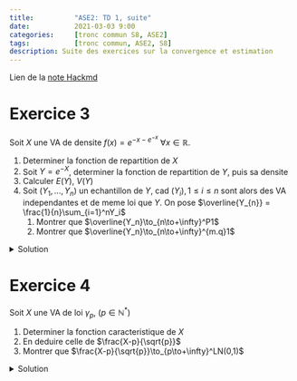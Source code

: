 ```yaml
---
title:          "ASE2: TD 1, suite"
date:           2021-03-03 9:00
categories:     [tronc commun S8, ASE2]
tags:           [tronc commun, ASE2, S8]
description: Suite des exercices sur la convergence et estimation
---
```

Lien de la [note Hackmd](https://hackmd.io/@lemasymasa/HJqkMkTM_)

# Exercice 3
Soit $X$ une VA de densite $f(x) = e^{-x-e^{-x}}$ $\forall x\in\mathbb R$.

1. Determiner la fonction de repartition de $X$
2. Soit $Y=e^{-X}$, determiner la fonction de repartition de $Y$, puis sa densite
3. Calculer $E(Y)$, $V(Y)$
4. Soit $(Y_1,..., Y_n)$ un echantillon de $Y$, cad $(Y_i), 1\le i\le n$ sont alors des VA independantes et de meme loi que $Y$. On pose $\overline{Y_{n}} = \frac{1}{n}\sum_{i=1}^nY_i$
    1. Montrer que $\overline{Y_n}\to_{n\to+\infty}^P1$
    2. Montrer que $\overline{Y_n}\to_{n\to+\infty}^{m.q}1$

<details markdown="1">
<summary>Solution</summary>

1.$F(x) = P(X\lt x) = \int_{-\infty}^xf(t)dt$ $\forall x\in\mathbb R$

$$
\begin{aligned}
F(x) &= \int_{-\infty}^xe^{-t}\times e^{-e^{-t}}\\
&= \biggr[e^{-e^{-t}}\biggr]_{-\infty}^x = e^{-e^{-x}} \text{ car } (e^{-e^{-t}})' = e^{-t}e^{-e^{-t}}\\
&= e^{-e^{-x}}
\end{aligned}
$$

2.$Y = e^{-X}$, Soit $G(y)$ la fonction de repartition de $Y$. $Y$ etant positive donc $G(y) = P(Y\lt y) = 0$ pour $y\le 0$.

Pour $y\gt 0$:

$$
\begin{aligned}
G(y) &= P(Y\lt y) = P(e^{-X}\lt y) = P(-X\lt \ln(y))\\
&= P(X\gt-\ln(y)) = 1 - F(-\ln(y))\\
&= 1 - e^{-y}\\
\text{Donc } G(y) &=
\begin{cases}
    0 &y\le 0\\
    1-e^{-y} &y\gt 0
\end{cases}
\end{aligned}
$$

La densite de $Y = e^{-X}$ est:

$$
g(y) = G'(y) =
\begin{cases}
    0 &y\le 0\\
    e^{-y} &y\gt 0
\end{cases}
$$

3.$E(Y) = \int_{\mathbb R}yg(y)dy = \int_{-\infty}^{+\infty}ye^{-y}dy$

On integre par parties:
$$
\begin{cases}
    v = y &v'=1\\
    u' = e^{-y} &u = -e^{-y}
\end{cases}\\
\begin{aligned}
E(Y) = \underbrace{\biggr[-ye^{-y}\biggr]_0^{+\infty}}_{_{y\to+\infty}\to0} - \int_0^{+\infty}(-e^{-y})dy &= \int_0^{+\infty}e^{-y}dy\\
&= \biggr[-e^{-y}\biggr]_0^{+\infty} = 1
\end{aligned}\\
V(Y) = E(Y^2) - E^2(Y)\\
E(Y^2) = \int_0^{+\infty}y^2e^{-y}dy\\
\text{Integration par parties:}
\begin{cases}
    v = y^2 &v'=2y\\
    u'=e^{-y} &u=-e^{-y}
\end{cases}\\
\begin{aligned}
E(Y^2) &=\int_0^{+\infty}Y^2e^{-y}dy = \underbrace{\biggr[-y^2e^{-y}\biggr]_0^{+\infty}}_{_{y\to+\infty}\to0}-\int_0^{+\infty}2y(-e^{-y})dy\\
&= 2\int_0^{+\infty}ye^{-y}dy = 2E(Y) = 2\\
\text{Donc: } V(Y) &= 2 - 1 = 1
\end{aligned}
$$

4.1.$\overline{Y_n}=\frac{1}{n}\sum_{i=1}^{n}Y_i$, $(Y_i)_{1\le i\le n}$ idependantes et de meme loi que $Y$.

$$
\begin{aligned}
E(\overline{Y_n}) &= \frac{1}{n}\sum_{i=1}^nE(Y_i) = \frac{1}{n}\sum_{i=1}^n1 = \frac{n}{n} = 1\\
V(\overline{Y_n}) &= \frac{1}{n^2}\sum_{i=1}^nV(Y_i)= \frac{n}{n^2} = \frac{1}{n}
\end{aligned}
$$

En utilisant Tchebychev:

$$
\begin{aligned}
\forall\varepsilon\gt0, &P(\vert\overline{Y_n}-E(\overline{Y_n})\vert \gt\varepsilon)\lt\frac{V(\overline{Y_n})}{\varepsilon^2}\\
\Rightarrow &P(\vert\overline{Y_n}-1)\vert \gt\varepsilon)\lt\frac{1}{n\varepsilon^2}\to_{n\to+\infty}0\\
\text{Donc: } &\overline{Y_n}\to_{n\to+\infty}^P1
\end{aligned}
$$

4.2.Montrons que $\overline{Y_n}\to_{n\to+\infty}^{m.q}1$

$$
\begin{aligned}
E(\vert\overline{Y_n}-1)\vert^2) &= E(\vert\overline{Y_n}-E(\overline{Y_n})\vert^2)\\
&=V(\overline{Y_n}) = \frac{1}{n}\to_{n\to+\infty}0\\
\text{Donc: } \overline{Y_n}&\to_{n\to+\infty}^{m.q}1
\end{aligned}
$$

</details>

# Exercice 4
Soit $X$ une VA de loi $\gamma_p$, $(p\in\mathbb N^*)$
1. Determiner la fonction caracteristique de $X$
2. En deduire celle de $\frac{X-p}{\sqrt{p}}$
3. Montrer que $\frac{X-p}{\sqrt{p}}\to_{p\to+\infty}^LN(0,1)$

<details markdown="1">
<summary>Solution</summary>

1.$X$ suit la  loi $\gamma_p$ (gamma). Sa densite est $f(x) = \frac{1}{\Gamma(p)}e^{-x}x^{p-1}$

Donc:

$$
\begin{aligned}
\phi_X(t) &= \frac{1}{\Gamma(p)}\int_0^{+\infty}e^{itx}e^{-x}x^{p-1}dx\\
&=\frac{1}{\Gamma(p)}\int_0^{+\infty}e^{(it-1)x}x^{p-1}dx\\
\text{Posons: } I_{p-1}&=\int_0^{+\infty}e^{(it-1)x}x^{p-1}dx\\
I_0 &= \int_0^{+\infty}e^{(it-1)x}dx = \biggr[\frac{e^{(it-1)x}}{it-1}\biggr]_0^{+\infty} = -\frac{1}{it-1}\\
\text{Car: } e^{(it-1)x} &= e^{itx}.e^{-x}\to_{x\to+\infty}0 \text{ puisque }\vert e^{itx}\vert = 1\text{ (bornee) }\\
I_{p-1} &= \int_0^{+\infty}e^{(it-1)x}x^{p-1}dx\\
\end{aligned}\\
\text{Integration par parties:}
\begin{cases}
    v = x^{p-1} &v'=(p-1)x^{p-2}\\
    u'=e^{(it-1)x} &u=\frac{1}{it-1}e^{(it-1)x}
\end{cases}\\
\begin{aligned}
I_{p-1}&=\underbrace{\biggr[\frac{e^{(it-1)x}}{it-1}x^{p-1}\biggr]_0^{+\infty}}_{\to_{x\to+\infty}0} - \frac{p-1}{it-1}\int_0^{+\infty}e^{(it-1)x}x^{p-2}dx\\
\text{Car: } \underbrace{e^{itx}}_{\text{bornee}, \vert e^{itx}\vert = 1}&e^{-x}x^{p-1}\to_{x\to+\infty}0\\
I_{p-1} &= -\frac{p-1}{it-1}I_{p-2}\text{ } \forall p\ge 2\\
I_{p-2} &= -\frac{p-2}{it-1}I_{p-3}\\
&.\\
&.\\
&.\\
I_2 &= -\frac{2}{it-1}I_1\\
I_1 &= -\frac{2}{it-1}I_1\\
\end{aligned}
$$

En faisant le produit:

$$
\begin{aligned}
I_{p-1} &= \frac{(-1)^{p-1}(p-1)!}{(it-1)^p}I_0\\
&= \frac{(-1)^p(p-1)!}{(it-1)^p}\\
\phi_X(t) &= \frac{1}{\Gamma(p)}I_{p-1}=\frac{(-1)^p}{(it-1)^p} \\
&= (1-it)^{-p}
\end{aligned}
$$

2.On veut la fonction caracteristique de $\frac{X-p}{\sqrt{p}}$. Or, d'apres le cours:

$$
\phi_{\frac{X-m}{\sigma}}(t) = e^{-\frac{itm}{\sigma}}\phi_X(\frac{t}{\sigma})
$$

Ici $m=p$ et $\sigma=\sqrt{p}$

Donc:

$$
\begin{aligned}
\phi_{\frac{X-p}{\sqrt{p}}} &= e^{-\frac{itp}{\sqrt{p}}}\phi_X(\frac{t}{\sqrt{p}})\\
\Rightarrow \phi_{\frac{X-p}{\sqrt{p}}} &= e^{-\frac{itp}{\sqrt{p}}}(1-\frac{it}{\sqrt{p}})^{-p}
\end{aligned}
$$

3.Montrons que $\frac{X-p}{\sqrt{p}}\to_{p\to+\infty}^LN(0,1)$

$$
\ln(\phi_{\frac{X-p}{\sqrt{p}}}) = -\frac{itp}{\sqrt{p}}-p\ln(1-\frac{it}{\sqrt{p}})
$$

Or $\ln(1+x)\sim x-\frac{x^2}{2}$ au voisinage de 0.

Donc:

$$
\begin{aligned}
\ln(\phi_{\frac{X-p}{\sqrt{p}}})&\simeq-\frac{itp}{\sqrt{p}}-p(-\frac{it}{\sqrt{p}} + \frac{t^2}{2p}) \text{ pour p au voisinage de } +\infty\\
&\simeq -\frac{itp}{\sqrt{p}}+\frac{itp}{\sqrt{p}}+\frac{t^2}{2} = \frac{t^2}{2} \text{ pour p au voisinage de } +\infty\\
\Rightarrow \phi_{\frac{X-p}{\sqrt{p}}}&\simeq e^{-\frac{t^2}{2}} \text{ : fonction caracteristique de } N(0,1)
\end{aligned}
$$

Conclusion: $\frac{X-p}{\sqrt{p}}\to_{p\to+\infty}^LN(0,1)$

</details>

